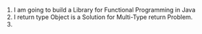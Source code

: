 1. I am going to build a Library for Functional Programming in Java
2. I return type Object is a Solution for Multi-Type return Problem.
3. 